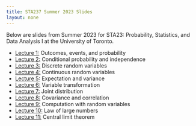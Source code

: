 ```yaml
---
title: STA237 Summer 2023 Slides
layout: none
---
```


Below are slides from Summer 2023 for STA23: Probability, Statistics, and Data Analysis I at the University of Toronto. 

+ [Lecture 1:](01/) Outcomes, events, and probability
+ [Lecture 2:](02/) Conditional probability and independence
+ [Lecture 3:](03/) Discrete random variables
+ [Lecture 4:](04/) Continuous random variables
+ [Lecture 5:](05/) Expectation and variance
+ [Lecture 6:](06/) Variable transformation
+ [Lecture 7:](07/) Joint distribution
+ [Lecture 8:](08/) Covariance and correlation
+ [Lecture 9:](09/) Computation with random variables
+ [Lecture 10:](10/) Law of large numbers
+ [Lecture 11:](11/) Central limit theorem

